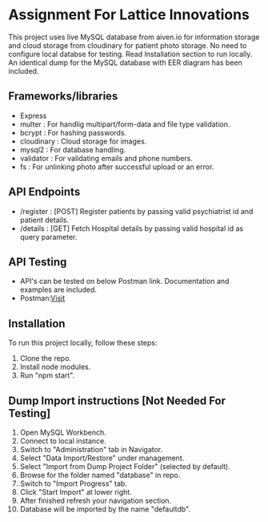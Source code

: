 # Assignment For Lattice Innovations
This project uses live MySQL database from aiven.io for information storage and cloud storage from cloudinary for patient photo storage. No need to configure local databse for testing. Read Installation section to run locally. An identical dump for the MySQL database with EER diagram has been included.

[visit]:https://www.postman.com/spaceflight-technologist-25086773/workspace/testing/documentation/29088794-9ac53631-382e-43f6-9cdc-3f678e219ecb
## Frameworks/libraries

- Express
- multer : For handlig multipart/form-data and file type validation.
- bcrypt :  For hashing passwords.
- cloudinary : Cloud storage for images.
- mysql2 : For database handling.
- validator : For validating emails and phone numbers.
- fs : For unlinking photo after successful upload or an error.

## API Endpoints
- /register : [POST] Register patients by passing valid psychiatrist id and patient details.
- /details :  [GET] Fetch Hospital details by passing valid hospital id as query parameter.
## API Testing
- API's can be tested on below Postman link. Documentation and examples are included.
- Postman:[Visit]

## Installation
To run this project locally, follow these steps:
1. Clone the repo.
2. Install node modules.
3. Run "npm start".

## Dump Import instructions [Not Needed For Testing]
1. Open MySQL Workbench.
2. Connect to local instance.
3. Switch to "Administration" tab in Navigator.
4. Select "Data Import/Restore" under management.
5. Select "Import from Dump Project Folder" (selected by default).
6. Browse for the folder named "database" in repo.
7. Switch to "Import Progress" tab.
8. Click "Start Import" at lower right.
9. After finished refresh your navigation section.
10. Database will be imported by the name "defaultdb".


